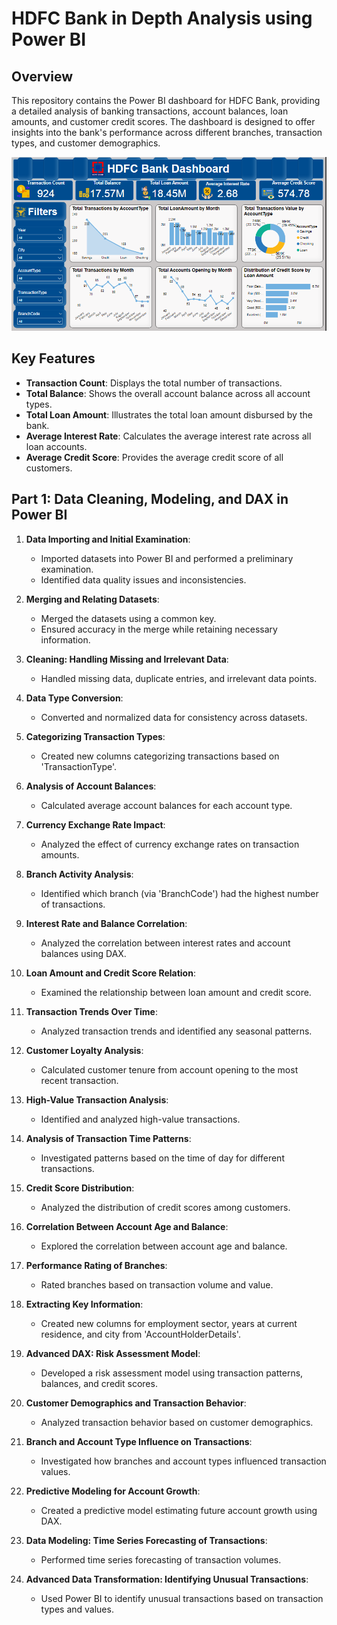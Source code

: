 # HDFC Bank in Depth Analysis using Power BI

## Overview

This repository contains the Power BI dashboard for HDFC Bank, providing a detailed analysis of banking transactions, account balances, loan amounts, and customer credit scores. The dashboard is designed to offer insights into the bank's performance across different branches, transaction types, and customer demographics.

![HDFC Bank Dashboard](./HDFC%20Bank%20Dashboard.png) 

## Key Features
- **Transaction Count**: Displays the total number of transactions.
- **Total Balance**: Shows the overall account balance across all account types.
- **Total Loan Amount**: Illustrates the total loan amount disbursed by the bank.
- **Average Interest Rate**: Calculates the average interest rate across all loan accounts.
- **Average Credit Score**: Provides the average credit score of all customers.

## Part 1: Data Cleaning, Modeling, and DAX in Power BI

1. **Data Importing and Initial Examination**:
   - Imported datasets into Power BI and performed a preliminary examination.
   - Identified data quality issues and inconsistencies.

2. **Merging and Relating Datasets**:
   - Merged the datasets using a common key.
   - Ensured accuracy in the merge while retaining necessary information.

3. **Cleaning: Handling Missing and Irrelevant Data**:
   - Handled missing data, duplicate entries, and irrelevant data points.

4. **Data Type Conversion**:
   - Converted and normalized data for consistency across datasets.

5. **Categorizing Transaction Types**:
   - Created new columns categorizing transactions based on 'TransactionType'.

6. **Analysis of Account Balances**:
   - Calculated average account balances for each account type.

7. **Currency Exchange Rate Impact**:
   - Analyzed the effect of currency exchange rates on transaction amounts.

8. **Branch Activity Analysis**:
   - Identified which branch (via 'BranchCode') had the highest number of transactions.

9. **Interest Rate and Balance Correlation**:
   - Analyzed the correlation between interest rates and account balances using DAX.

10. **Loan Amount and Credit Score Relation**:
    - Examined the relationship between loan amount and credit score.

11. **Transaction Trends Over Time**:
    - Analyzed transaction trends and identified any seasonal patterns.

12. **Customer Loyalty Analysis**:
    - Calculated customer tenure from account opening to the most recent transaction.

13. **High-Value Transaction Analysis**:
    - Identified and analyzed high-value transactions.

14. **Analysis of Transaction Time Patterns**:
    - Investigated patterns based on the time of day for different transactions.

15. **Credit Score Distribution**:
    - Analyzed the distribution of credit scores among customers.

16. **Correlation Between Account Age and Balance**:
    - Explored the correlation between account age and balance.

17. **Performance Rating of Branches**:
    - Rated branches based on transaction volume and value.

18. **Extracting Key Information**:
    - Created new columns for employment sector, years at current residence, and city from 'AccountHolderDetails'.

19. **Advanced DAX: Risk Assessment Model**:
    - Developed a risk assessment model using transaction patterns, balances, and credit scores.

20. **Customer Demographics and Transaction Behavior**:
    - Analyzed transaction behavior based on customer demographics.

21. **Branch and Account Type Influence on Transactions**:
    - Investigated how branches and account types influenced transaction values.

22. **Predictive Modeling for Account Growth**:
    - Created a predictive model estimating future account growth using DAX.

23. **Data Modeling: Time Series Forecasting of Transactions**:
    - Performed time series forecasting of transaction volumes.

24. **Advanced Data Transformation: Identifying Unusual Transactions**:
    - Used Power BI to identify unusual transactions based on transaction types and values.


